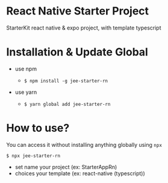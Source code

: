 # React Native Starter Project
StarterKit react native & expo project, with template typescript

# Installation & Update Global
* use npm

    * ```$ npm install -g jee-starter-rn```

* use yarn

  * ```$ yarn global add jee-starter-rn```


# How to use?

You can access it without installing anything globally using ```npx```

```$ npx jee-starter-rn```

- set name your project (ex: StarterAppRn)
- choices your template (ex: react-native (typescript))

